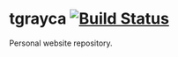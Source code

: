 # tgrayca  [![Build Status](https://travis-ci.org/tgray-projects/tgrayca.svg?branch=master)](https://travis-ci.org/tgray-projects/tgrayca)
Personal website repository.
